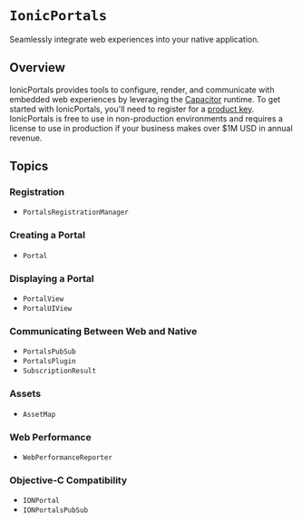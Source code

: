 # ``IonicPortals``

Seamlessly integrate web experiences into your native application.

## Overview

IonicPortals provides tools to configure, render, and communicate with embedded web experiences by leveraging the [Capacitor](https://capacitorjs.com) runtime. To get started with IonicPortals, you'll need to register for a [product key](https://ionic.io/register-portals). IonicPortals is free to use in non-production environments and requires a license to use in production if your business makes over $1M USD in annual revenue.

## Topics

### Registration

- ``PortalsRegistrationManager``

### Creating a Portal

- ``Portal``

### Displaying a Portal

- ``PortalView``
- ``PortalUIView``

### Communicating Between Web and Native

- ``PortalsPubSub``
- ``PortalsPlugin``
- ``SubscriptionResult``

### Assets

- ``AssetMap``

### Web Performance

- ``WebPerformanceReporter``

### Objective-C Compatibility

- ``IONPortal``
- ``IONPortalsPubSub``
